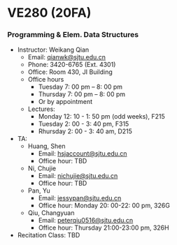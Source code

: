 # VE280 (20FA)
### Programming &amp; Elem. Data Structures

+ Instructor: Weikang Qian
  + Email: qianwk@sjtu.edu.cn
  + Phone: 3420-6765 (Ext. 4301)
  + Office: Room 430, JI Building
  + Office hours
    * Tuesday 7: 00 pm – 8: 00 pm
    * Thursday 7: 00 pm – 8: 00 pm
    * Or by appointment
  + Lectures:
    + Monday 12: 10 - 1: 50 pm (odd weeks), F215
    + Tuesday 2: 00 - 3: 40 pm, F315
    + Rhursday 2: 00 - 3: 40 am, D215
+ TA: 
  + Huang, Shen
    + Email: hsjaccount@sjtu.edu.cn
    + Office hour: TBD
  + Ni, Chujie
    * Email: nichujie@sjtu.edu.cn
    + Office hour: TBD
  + Pan, Yu
    * Email: jessypan@sjtu.edu.cn
    * Office hour: Monday 20: 00-22: 00 pm, 326G
  + Qiu, Changyuan
    * Email: peterqiu0516@sjtu.edu.cn 
    * Office hour: Thursday 21:00-23:00 pm, 326H
+ Recitation Class:  TBD
